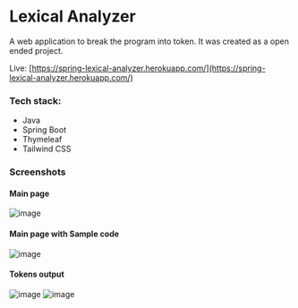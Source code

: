 # Lexical Analyzer

A web application to break the program into token. It was created as a open ended project.

Live: [https://spring-lexical-analyzer.herokuapp.com/](https://spring-lexical-analyzer.herokuapp.com/)

### Tech stack:

- Java
- Spring Boot
- Thymeleaf
- Tailwind CSS

### Screenshots

#### Main page
![image](https://user-images.githubusercontent.com/56120837/163404615-69147d1a-6ecc-46eb-afdd-b80ab4d02ba4.png)

#### Main page with Sample code
![image](https://user-images.githubusercontent.com/56120837/163404736-67ac2cbf-fc8f-4da7-8119-d128cf6e9d29.png)

#### Tokens output
![image](https://user-images.githubusercontent.com/56120837/163404846-9360f11e-7137-4b75-99b3-fc8c86db7370.png)
![image](https://user-images.githubusercontent.com/56120837/163404912-4e9cc1ed-58fa-4184-b92f-245a7422502b.png)
